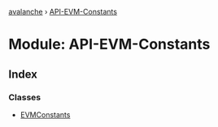 [avalanche](../README.md) › [API-EVM-Constants](api_evm_constants.md)

# Module: API-EVM-Constants

## Index

### Classes

* [EVMConstants](../classes/api_evm_constants.evmconstants.md)
